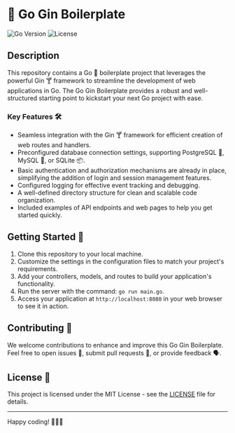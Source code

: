 # 🚀 Go Gin Boilerplate

![Go Version](https://img.shields.io/badge/Go-v1.20-blue.svg)
![License](https://img.shields.io/badge/License-MIT-green.svg)

## Description

This repository contains a Go 🐹 boilerplate project that leverages the powerful Gin 🍸 framework to streamline the development of web applications in Go. The Go Gin Boilerplate provides a robust and well-structured starting point to kickstart your next Go project with ease.

### Key Features 🛠️

- Seamless integration with the Gin 🍸 framework for efficient creation of web routes and handlers.
- Preconfigured database connection settings, supporting PostgreSQL 🐘, MySQL 🐬, or SQLite 📦.
- Basic authentication and authorization mechanisms are already in place, simplifying the addition of login and session management features.
- Configured logging for effective event tracking and debugging.
- A well-defined directory structure for clean and scalable code organization.
- Included examples of API endpoints and web pages to help you get started quickly.

## Getting Started 🚀

1. Clone this repository to your local machine.
2. Customize the settings in the configuration files to match your project's requirements.
3. Add your controllers, models, and routes to build your application's functionality.
4. Run the server with the command: `go run main.go`.
5. Access your application at `http://localhost:8080` in your web browser to see it in action.

## Contributing 🤝

We welcome contributions to enhance and improve this Go Gin Boilerplate. Feel free to open issues 🐛, submit pull requests 🚧, or provide feedback 🗣️.

## License 📜

This project is licensed under the MIT License - see the [LICENSE](LICENSE) file for details.

---

Happy coding! 🚀👨‍💻
